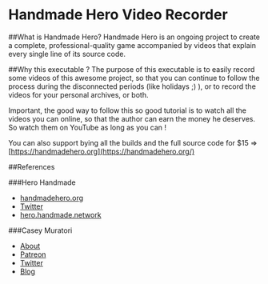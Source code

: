 # Handmade Hero Video Recorder

##What is Handmade Hero?
Handmade Hero is an ongoing project to create a complete, professional-quality game accompanied by videos that explain every single line of its source code.

##Why this executable ?
The purpose of this executable is to easily record some videos of this awesome project, so that you can continue to follow the process during the disconnected periods (like holidays ;) ), or to record the videos for your personal archives, or both.

Important, the good way to follow this so good tutorial is to watch all the videos you can online, so that the author can earn the money he deserves.
So watch them on YouTube as long as you can !

You can also support bying all the builds and the full source code for $15 => [https://handmadehero.org](https://handmadehero.org/)

##References

###Hero Handmade
*  [handmadehero.org](https://handmadehero.org/ "handmadehero.org")
*  [Twitter](https://twitter.com/handmade_hero)
*  [hero.handmade.network](https://hero.handmade.network)

###Casey Muratori 
*  [About](https://mollyrocket.com/casey/about.html)
*  [Patreon](https://www.patreon.com/cmuratori)
*  [Twitter](https://twitter.com/cmuratori)
*  [Blog](https://mollyrocket.com/casey/index.html)